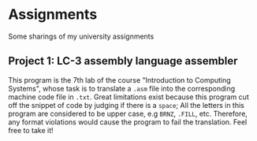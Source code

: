 # Assignments
Some sharings of my university assignments
## Project 1: LC-3 assembly language assembler
This program is the 7th lab of the course "Introduction to Computing Systems", whose task is to translate a `.asm` file into the corresponding machine code file in `.txt`. 
Great limitations exist because this program cut off the snippet of code by judging if there is a `space`; All the letters in this program are considered to be upper case, e.g `BRNZ`, `.FILL`, etc. Therefore, any format violations would cause the program to fail the translation.
Feel free to take it!
